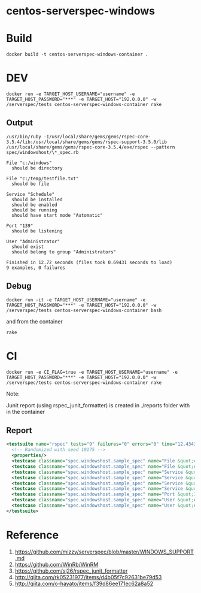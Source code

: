 # centos-serverspec-windows

# Build
```
docker build -t centos-serverspec-windows-container .
```
# DEV
```
docker run -e TARGET_HOST_USERNAME="username" -e TARGET_HOST_PASSWORD="***" -e TARGET_HOST="192.0.0.0" -w /serverspec/tests centos-serverspec-windows-container rake
```
## Output
```shell
/usr/bin/ruby -I/usr/local/share/gems/gems/rspec-core-3.5.4/lib:/usr/local/share/gems/gems/rspec-support-3.5.0/lib /usr/local/share/gems/gems/rspec-core-3.5.4/exe/rspec --pattern spec/windowshost/\*_spec.rb

File "c:/windows"
  should be directory

File "c:/temp/testfile.txt"
  should be file

Service "Schedule"
  should be installed
  should be enabled
  should be running
  should have start mode "Automatic"

Port "139"
  should be listening

User "Administrator"
  should exist
  should belong to group "Administrators"

Finished in 12.72 seconds (files took 0.69431 seconds to load)
9 examples, 0 failures
```
## Debug
```
docker run -it -e TARGET_HOST_USERNAME="username" -e TARGET_HOST_PASSWORD="***" -e TARGET_HOST="192.0.0.0" -w /serverspec/tests centos-serverspec-windows-container bash
```
and from the container
```
rake
```

# CI
```
docker run -e CI_FLAG=true -e TARGET_HOST_USERNAME="username" -e TARGET_HOST_PASSWORD="***" -e TARGET_HOST="192.0.0.0" -w /serverspec/tests centos-serverspec-windows-container rake
```
Note:

Junit report (using rspec_junit_formatter) is created in ./reports folder with in the container

## Report

```xml
<testsuite name="rspec" tests="9" failures="0" errors="0" time="12.434326" timestamp="">
  <!-- Randomized with seed 10175 -->
  <properties/>
  <testcase classname="spec.windowshost.sample_spec" name="File &quot;c:/windows&quot; should be directory" file="./spec/windowshost/sample_spec.rb" time="1.272238"/>
  <testcase classname="spec.windowshost.sample_spec" name="File &quot;c:/temp/testfile.txt&quot; should be file" file="./spec/windowshost/sample_spec.rb" time="1.174061"/>
  <testcase classname="spec.windowshost.sample_spec" name="Service &quot;Schedule&quot; should be installed" file="./spec/windowshost/sample_spec.rb" time="1.489733"/>
  <testcase classname="spec.windowshost.sample_spec" name="Service &quot;Schedule&quot; should be enabled" file="./spec/windowshost/sample_spec.rb" time="1.560738"/>
  <testcase classname="spec.windowshost.sample_spec" name="Service &quot;Schedule&quot; should be running" file="./spec/windowshost/sample_spec.rb" time="1.504575"/>
  <testcase classname="spec.windowshost.sample_spec" name="Service &quot;Schedule&quot; should have start mode &quot;Automatic&quot;" file="./spec/windowshost/sample_spec.rb" time="1.743139"/>
  <testcase classname="spec.windowshost.sample_spec" name="Port &quot;139&quot; should be listening" file="./spec/windowshost/sample_spec.rb" time="1.217949"/>
  <testcase classname="spec.windowshost.sample_spec" name="User &quot;Administrator&quot; should exist" file="./spec/windowshost/sample_spec.rb" time="1.330324"/>
  <testcase classname="spec.windowshost.sample_spec" name="User &quot;Administrator&quot; should belong to group &quot;Administrators&quot;" file="./spec/windowshost/sample_spec.rb" time="1.134787"/>
</testsuite>

```

# Reference

1. https://github.com/mizzy/serverspec/blob/master/WINDOWS_SUPPORT.md
2. https://github.com/WinRb/WinRM
3. https://github.com/sj26/rspec_junit_formatter
4. http://qiita.com/rk05231977/items/d4b05f7c92631be79d53
5. http://qiita.com/o-hayato/items/f39d86ee171ec62a8a52
